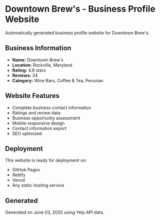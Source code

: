 # Downtown Brew's - Business Profile Website

Automatically generated business profile website for Downtown Brew's.

## Business Information

- **Name:** Downtown Brew's
- **Location:** Rockville, Maryland
- **Rating:** 4.8 stars
- **Reviews:** 34
- **Category:** Wine Bars, Coffee & Tea, Peruvian

## Website Features

- Complete business contact information
- Ratings and review data
- Business opportunity assessment
- Mobile-responsive design
- Contact information export
- SEO optimized

## Deployment

This website is ready for deployment on:
- GitHub Pages
- Netlify
- Vercel
- Any static hosting service

## Generated

Generated on June 03, 2025 using Yelp API data.
